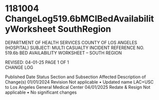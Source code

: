 # 1181004 ChangeLog519.6bMCIBedAvailabilityWorksheet SouthRegion

DEPARTMENT OF HEALTH SERVICES 
COUNTY OF LOS ANGELES 
 (HOSPITAL) 
SUBJECT: MULTI CASUALTY INCIDENT REFERENCE NO. 519.6b 
  BED AVAILABILITY WORKSHEET – SOUTH REGION  
 
 
 
 
REVISED: 04-01-25 PAGE 1 OF 1  
CHANGE LOG 
 
Published 
Date 
Status Section and 
Subsection Affected 
Description of Change(s) 
01/01/2024 Revision Not applicable 
• Updated name LAC+USC to Los 
Angeles General Medical Center 
04/01/2025 Redate & 
Resign 
Not applicable 
• No significant changes
